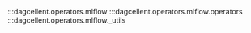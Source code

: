 ---
---

:::dagcellent.operators.mlflow
:::dagcellent.operators.mlflow.operators
:::dagcellent.operators.mlflow._utils
